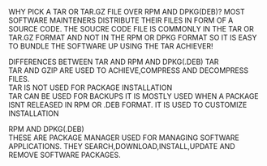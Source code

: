 WHY PICK A TAR OR TAR.GZ FILE OVER RPM AND DPKG(DEB)?
MOST SOFTWARE MAINTENERS DISTRIBUTE THEIR FILES IN FORM OF A SOURCE CODE.
THE SOUCRE CODE FILE IS COMMONLY IN THE TAR OR TAR.GZ FORMAT AND NOT IN THE RPM OR DPKG FORMAT SO IT IS EASY TO BUNDLE THE SOFTWARE UP USING THE TAR ACHIEVER!

DIFFERENCES BETWEEN TAR AND RPM AND DPKG(.DEB)
TAR                                                                                                                                  
TAR AND GZIP ARE USED TO ACHIEVE,COMPRESS AND DECOMPRESS                          
FILES.                                                                                                                                     
TAR IS NOT USED FOR PACKAGE INSTALLATION                                                                                                                                                                                                        
TAR CAN BE USED FOR BACKUPS
IT IS MOSTLY USED WHEN A PACKAGE ISNT RELEASED IN RPM OR 
.DEB FORMAT.
IT IS USED TO CUSTOMIZE INSTALLATION

  RPM AND DPKG(.DEB)                            
  THESE ARE PACKAGE MANAGER USED FOR MANAGING SOFTWARE APPLICATIONS.
THEY SEARCH,DOWNLOAD,INSTALL,UPDATE AND REMOVE SOFTWARE PACKAGES.